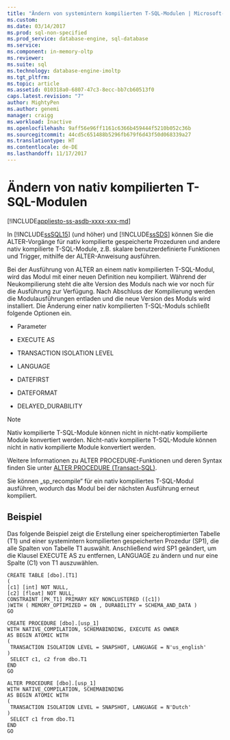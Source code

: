 ```yaml
---
title: "Ändern von systemintern kompilierten T-SQL-Modulen | Microsoft-Dokumentation"
ms.custom: 
ms.date: 03/14/2017
ms.prod: sql-non-specified
ms.prod_service: database-engine, sql-database
ms.service: 
ms.component: in-memory-oltp
ms.reviewer: 
ms.suite: sql
ms.technology: database-engine-imoltp
ms.tgt_pltfrm: 
ms.topic: article
ms.assetid: 010318a0-6807-47c3-8ecc-bb7cb60513f0
caps.latest.revision: "7"
author: MightyPen
ms.author: genemi
manager: craigg
ms.workload: Inactive
ms.openlocfilehash: 9aff56e96ff1161c6366b459444f5210b052c36b
ms.sourcegitcommit: 44cd5c651488b5296fb679f6d43f50d068339a27
ms.translationtype: HT
ms.contentlocale: de-DE
ms.lasthandoff: 11/17/2017
---
```

# <a name="altering-natively-compiled-t-sql-modules"></a>Ändern von nativ kompilierten T-SQL-Modulen
[!INCLUDE[appliesto-ss-asdb-xxxx-xxx-md](../../includes/appliesto-ss-asdb-xxxx-xxx-md.md)]

  In [!INCLUDE[ssSQL15](../../includes/sssql15-md.md)] (und höher) und [!INCLUDE[ssSDS](../../includes/sssds-md.md)] können Sie die ALTER-Vorgänge für nativ kompilierte gespeicherte Prozeduren und andere nativ kompilierte T-SQL-Module, z.B. skalare benutzerdefinierte Funktionen und Trigger, mithilfe der ALTER-Anweisung ausführen.  
  
 Bei der Ausführung von ALTER an einem nativ kompilierten T-SQL-Modul, wird das Modul mit einer neuen Definition neu kompiliert. Während der Neukompilierung steht die alte Version des Moduls nach wie vor noch für die Ausführung zur Verfügung. Nach Abschluss der Kompilierung werden die Modulausführungen entladen und die neue Version des Moduls wird installiert. Die Änderung einer nativ kompilierten T-SQL-Moduls schließt folgende Optionen ein.  
  
-   Parameter  
  
-   EXECUTE AS  
  
-   TRANSACTION ISOLATION LEVEL  
  
-   LANGUAGE  
  
-   DATEFIRST  
  
-   DATEFORMAT  
  
-   DELAYED_DURABILITY  
  
> [!NOTE]  
>  Nativ kompilierte T-SQL-Module können nicht in nicht-nativ kompilierte Module konvertiert werden. Nicht-nativ kompilierte T-SQL-Module können nicht in nativ kompilierte Module konvertiert werden.  
  
 Weitere Informationen zu ALTER PROCEDURE-Funktionen und deren Syntax finden Sie unter [ALTER PROCEDURE &#40;Transact-SQL&#41;](../../t-sql/statements/alter-procedure-transact-sql.md).  
  
 Sie können „sp_recompile“ für ein nativ kompiliertes T-SQL-Modul ausführen, wodurch das Modul bei der nächsten Ausführung erneut kompiliert.  
  
## <a name="example"></a>Beispiel  
 Das folgende Beispiel zeigt die Erstellung einer speicheroptimierten Tabelle (T1) und einer systemintern kompilierten gespeicherten Prozedur (SP1), die alle Spalten von Tabelle T1 auswählt. Anschließend wird SP1 geändert, um die Klausel EXECUTE AS zu entfernen, LANGUAGE zu ändern und nur eine Spalte (C1) von T1 auszuwählen.  
  
```  
CREATE TABLE [dbo].[T1]  
(  
[c1] [int] NOT NULL,  
[c2] [float] NOT NULL,  
CONSTRAINT [PK_T1] PRIMARY KEY NONCLUSTERED ([c1])  
)WITH ( MEMORY_OPTIMIZED = ON , DURABILITY = SCHEMA_AND_DATA )  
GO  
  
CREATE PROCEDURE [dbo].[usp_1]  
WITH NATIVE_COMPILATION, SCHEMABINDING, EXECUTE AS OWNER  
AS BEGIN ATOMIC WITH  
(  
 TRANSACTION ISOLATION LEVEL = SNAPSHOT, LANGUAGE = N'us_english'  
)  
 SELECT c1, c2 from dbo.T1  
END  
GO  
  
ALTER PROCEDURE [dbo].[usp_1]  
WITH NATIVE_COMPILATION, SCHEMABINDING  
AS BEGIN ATOMIC WITH  
(  
 TRANSACTION ISOLATION LEVEL = SNAPSHOT, LANGUAGE = N'Dutch'  
)  
 SELECT c1 from dbo.T1  
END  
GO  
  
```  
  
  
